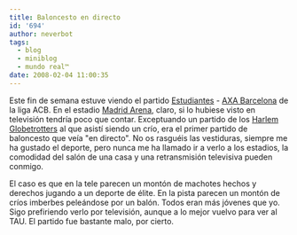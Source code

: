 ```yaml
---
title: Baloncesto en directo
id: '694'
author: neverbot
tags:
  - blog
  - miniblog
  - mundo real™
date: 2008-02-04 11:00:35
---
```


Este fin de semana estuve viendo el partido [Estudiantes](http://www.clubestudiantes.com/) - [AXA Barcelona](http://www.fcbarcelona.com/web/castellano/basquet/index.html) de la liga ACB. En el estadio [Madrid Arena](http://www.telefonicaarenamadrid.com/), claro, si lo hubiese visto en televisión tendría poco que contar. Exceptuando un partido de los [Harlem Globetrotters](http://www.harlemglobetrotters.com/) al que asistí siendo un crío, era el primer partido de baloncesto que veía "en directo". No os rasguéis las vestiduras, siempre me ha gustado el deporte, pero nunca me ha llamado ir a verlo a los estadios, la comodidad del salón de una casa y una retransmisión televisiva pueden conmigo.

El caso es que en la tele parecen un montón de machotes hechos y derechos jugando a un deporte de élite. En la pista parecen un montón de críos imberbes peleándose por un balón. Todos eran más jóvenes que yo. Sigo prefiriendo verlo por televisión, aunque a lo mejor vuelvo para ver al TAU. El partido fue bastante malo, por cierto.
